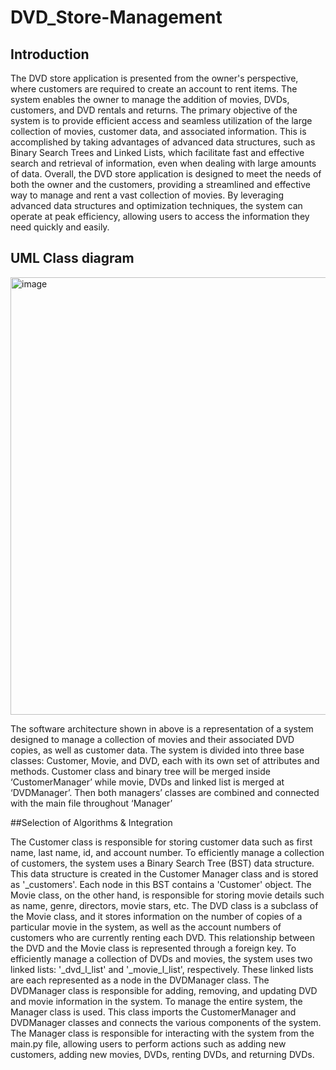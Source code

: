 # DVD_Store-Management
## Introduction

The DVD store application is presented from the owner's perspective, where customers are required to create an account to rent items. The system enables the owner to manage the addition of movies, DVDs, customers, and DVD rentals and returns.
The primary objective of the system is to provide efficient access and seamless utilization of the large collection of movies, customer data, and associated information. This is accomplished by taking advantages of advanced data structures, such as Binary Search Trees and Linked Lists, which facilitate fast and effective search and retrieval of information, even when dealing with large amounts of data.
Overall, the DVD store application is designed to meet the needs of both the owner and the customers, providing a streamlined and effective way to manage and rent a vast collection of movies. By leveraging advanced data structures and optimization techniques, the system can operate at peak efficiency, allowing users to access the information they need quickly and easily.

## UML Class diagram

<img width="700" alt="image" src="https://github.com/novailable/DVD_Store-Management/assets/97833342/b8a7f27c-e50c-4e83-9856-d8dec829c067">

The software architecture shown in above is a representation of a system designed to manage a collection of movies and their associated DVD copies, as well as customer data. The system is divided into three base classes: Customer, Movie, and DVD, each with its own set of attributes and methods.
Customer class and binary tree will be merged inside ‘CustomerManager’ while movie, DVDs and linked list is merged at ‘DVDManager’. Then both managers’ classes are combined and connected with the main file throughout ‘Manager’

##Selection of Algorithms & Integration

The Customer class is responsible for storing customer data such as first name, last name, id, and account number. To efficiently manage a collection of customers, the system uses a Binary Search Tree (BST) data structure. This data structure is created in the Customer Manager class and is stored as '_customers'. Each node in this BST contains a 'Customer' object.
The Movie class, on the other hand, is responsible for storing movie details such as name, genre, directors, movie stars, etc. The DVD class is a subclass of the Movie class, and it stores information on the number of copies of a particular movie in the system, as well as the account numbers of customers who are currently renting each DVD. This relationship between the DVD and the Movie class is represented through a foreign key.
To efficiently manage a collection of DVDs and movies, the system uses two linked lists: '_dvd_l_list' and '_movie_l_list', respectively. These linked lists are each represented as a node in the DVDManager class. The DVDManager class is responsible for adding, removing, and updating DVD and movie information in the system.
To manage the entire system, the Manager class is used. This class imports the CustomerManager and DVDManager classes and connects the various components of the system. The Manager class is responsible for interacting with the system from the main.py file, allowing users to perform actions such as adding new customers, adding new movies, DVDs, renting DVDs, and returning DVDs.
